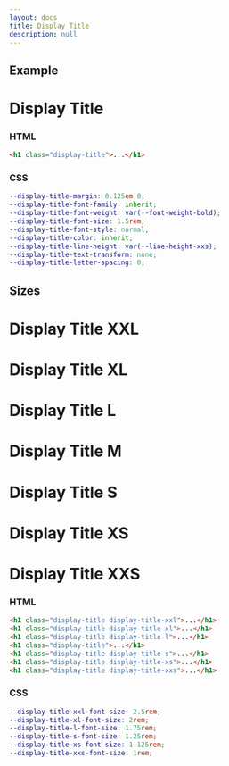 ```yaml
---
layout: docs
title: Display Title
description: null
---
```


## Example

<h1 class="display-title">Display Title</h1>

### HTML

```html
<h1 class="display-title">...</h1>
```

### CSS

```scss
--display-title-margin: 0.125em 0;
--display-title-font-family: inherit;
--display-title-font-weight: var(--font-weight-bold);
--display-title-font-size: 1.5rem;
--display-title-font-style: normal;
--display-title-color: inherit;
--display-title-line-height: var(--line-height-xxs);
--display-title-text-transform: none;
--display-title-letter-spacing: 0;
```

## Sizes

<h1 class="display-title display-title-xxl">Display Title XXL</h1>
<h1 class="display-title display-title-xl">Display Title XL</h1>
<h1 class="display-title display-title-l">Display Title L</h1>
<h1 class="display-title">Display Title M</h1>
<h1 class="display-title display-title-s">Display Title S</h1>
<h1 class="display-title display-title-xs">Display Title XS</h1>
<h1 class="display-title display-title-xxs">Display Title XXS</h1>

### HTML

```html
<h1 class="display-title display-title-xxl">...</h1>
<h1 class="display-title display-title-xl">...</h1>
<h1 class="display-title display-title-l">...</h1>
<h1 class="display-title">...</h1>
<h1 class="display-title display-title-s">...</h1>
<h1 class="display-title display-title-xs">...</h1>
<h1 class="display-title display-title-xxs">...</h1>
```

### CSS

```scss
--display-title-xxl-font-size: 2.5rem;
--display-title-xl-font-size: 2rem;
--display-title-l-font-size: 1.75rem;
--display-title-s-font-size: 1.25rem;
--display-title-xs-font-size: 1.125rem;
--display-title-xxs-font-size: 1rem;
```
